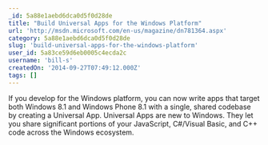 ```yaml
---
_id: 5a88e1aebd6dca0d5f0d28de
title: "Build Universal Apps for the Windows Platform"
url: 'http://msdn.microsoft.com/en-us/magazine/dn781364.aspx'
category: 5a88e1aebd6dca0d5f0d28de
slug: 'build-universal-apps-for-the-windows-platform'
user_id: 5a83ce59d6eb0005c4ecda2c
username: 'bill-s'
createdOn: '2014-09-27T07:49:12.000Z'
tags: []
---
```


If you develop for the Windows platform, you can now write apps that target both Windows 8.1 and Windows Phone 8.1 with a single, shared codebase by creating a Universal App. Universal Apps are new to Windows. They let you share significant portions of your JavaScript, C#/Visual Basic, and C++ code across the Windows ecosystem.
